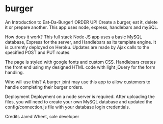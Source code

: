 # burger
An Introduction to Eat-Da-Burger!
ORDER UP! Create a burger, eat it, delete it or prepare another. This app uses node, express, handlebars and mySQL. 

How does it work?
This full stack Node JS app uses a basic MySQL database, Express for the server, and Handlebars as its template engine. It is currently deployed on Heroku.  Updates are made by Ajax calls to the specified POST and PUT routes.

The page is styled with google fonts and custom CSS. Handlebars creates the front end using my designed HTML code with light jQuery for the form handling.

Who will use this?
A burger joint may use this app to allow customers to handle completing their burger orders. 

Deployment
Deployment on a node server is required. After uploading the files, you will need to create your own MySQL database and updated the config/connection.js file with your database login credentials.

Credits
Jared Wheet, sole developer
